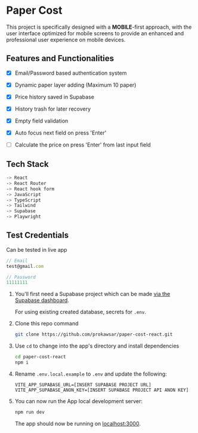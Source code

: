 # Paper Cost

This project is specifically designed with a **MOBILE**-first approach, with the user interface optimized for mobile screens to provide an enhanced and professional user experience on mobile devices.

## Features and Functionalities


- [x] Email/Password based authentication system
- [x] Dynamic paper layer adding (Maximum 10 paper)
- [x] Price history saved in Supabase
- [x] History trash for later recovery
- [x] Empty field validation
- [x] Auto focus next field on press 'Enter'
- [ ] Calculate the price on press 'Enter' from last input field


## Tech Stack

```bash
-> React
-> React Router
-> React hook form
-> JavaScript
-> TypeScript
-> Tailwind
-> Supabase
-> Playwright
```

## Test Credentials

Can be tested in live app

```js
// Email
test@gmail.com
```

```js
// Password
11111111
```

1. You'll first need a Supabase project which can be made [via the Supabase dashboard](https://database.new).

   For using existing created database, secrets for `.env`.

2. Clone this repo command

   ```bash
   git clone https://github.com/prokawsar/paper-cost-react.git
   ```

3. Use `cd` to change into the app's directory and install dependencies

   ```bash
   cd paper-cost-react
   npm i
   ```

4. Rename `.env.local.example` to `.env` and update the following:

   ```
   VITE_APP_SUPABASE_URL=[INSERT SUPABASE PROJECT URL]
   VITE_APP_SUPABASE_ANON_KEY=[INSERT SUPABASE PROJECT API ANON KEY]
   ```

5. You can now run the App local development server:

   ```bash
   npm run dev
   ```

   The app should now be running on [localhost:3000](http://localhost:3000/).
